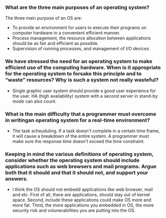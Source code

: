 ### What are the three main purposes of an operating system?
The three main purpose of an OS are:
* To provide an environment for users to execute their programs on computer hardware in a convenient efficient manner.
* Process management, the resource allocation between applications should be as fair and efficient as possible.
* Supervision of running processes, and management of I/O devices.

### We have stressed the need for an operating system to make efficient use of the computing hardware. When is it appropriate for the operating system to forsake this principle and to “waste” resources? Why is such a system not really wasteful?
* Single graphic user system should provide a good user experience for the user. HA (high availability) system with a second server in stand-by mode can also count.

### What is the main difficulty that a programmer must overcome in writingan operating system for a real-time environment?
* The task scheuduling. If a task doesn't complete in a certain time frame, it will cause a breakdown of the entire system. A programmer must make sure the response time doesn't exceed the time constraint.

### Keeping in mind the various definitions of operating system, consider whether the operating system should include applications such as web browsers and mail programs. Argue both that it should and that it should not, and support your answers.
* I think the OS should not embedd applications like web browser, mail and etc. First of all, there are applications, should stay out of kernel space. Second, include these applications could make OS more and more fat. Third, the more applications you embedded in OS, the more security risk and volunerabilities you are putting into the OS.

